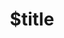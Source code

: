 ---
title: $title
second_title: GroupDocs.Redaction for .NET API Reference
description: $description
type: docs
weight: $weight
url: /net/$ref/
---